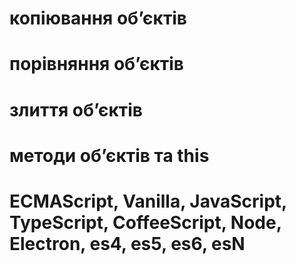 # копіювання обʼєктів
# порівняння обʼєктів
# злиття обʼєктів
# методи обʼєктів та this
# ECMAScript, Vanilla, JavaScript, TypeScript, CoffeeScript, Node, Electron, es4, es5, es6, esN

